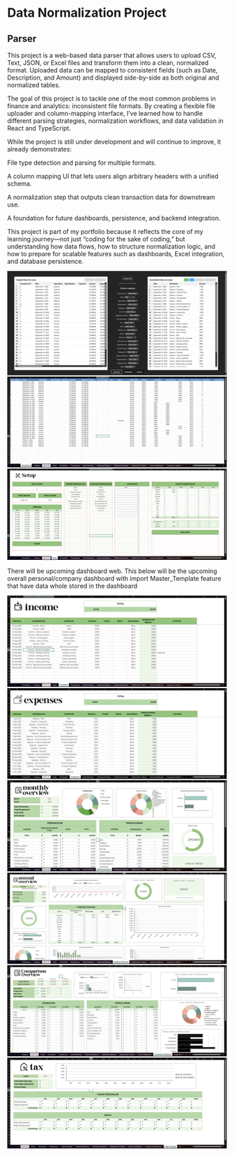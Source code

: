 # Data Normalization Project

## Parser

This project is a web-based data parser that allows users to upload CSV, Text, JSON, or Excel files and transform them into a clean, normalized format. Uploaded data can be mapped to consistent fields (such as Date, Description, and Amount) and displayed side-by-side as both original and normalized tables.

The goal of this project is to tackle one of the most common problems in finance and analytics: inconsistent file formats. By creating a flexible file uploader and column-mapping interface, I’ve learned how to handle different parsing strategies, normalization workflows, and data validation in React and TypeScript.

While the project is still under development and will continue to improve, it already demonstrates:

File type detection and parsing for multiple formats.

A column mapping UI that lets users align arbitrary headers with a unified schema.

A normalization step that outputs clean transaction data for downstream use.

A foundation for future dashboards, persistence, and backend integration.

This project is part of my portfolio because it reflects the core of my learning journey—not just “coding for the sake of coding,” but understanding how data flows, how to structure normalization logic, and how to prepare for scalable features such as dashboards, Excel integration, and database persistence.

<img src= https://github.com/budiswijaya/Finance-Project/blob/main/Data-Normalization/00.png>
<img src= https://github.com/budiswijaya/Finance-Project/blob/main/Data-Normalization/0.png>
<img src= https://github.com/budiswijaya/Finance-Project/blob/main/Data-Normalization/1.png>

There will be upcoming dashboard web.
This below will be the upcoming overall personal/company dashboard with import Master_Template feature that have data whole stored in the dashboard

<img src= https://github.com/budiswijaya/Finance-Project/blob/main/Data-Normalization/2.png>
<img src= https://github.com/budiswijaya/Finance-Project/blob/main/Data-Normalization/3.png>
<img src= https://github.com/budiswijaya/Finance-Project/blob/main/Data-Normalization/4.png>
<img src= https://github.com/budiswijaya/Finance-Project/blob/main/Data-Normalization/5.png>
<img src= https://github.com/budiswijaya/Finance-Project/blob/main/Data-Normalization/6.png>
<img src= https://github.com/budiswijaya/Finance-Project/blob/main/Data-Normalization/7.png>
